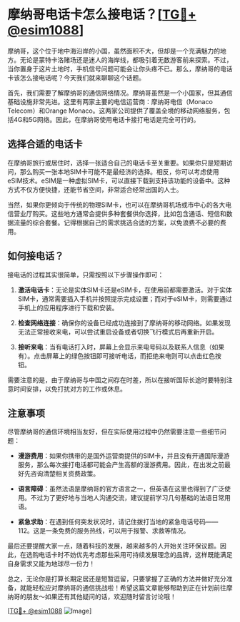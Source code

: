 # 摩纳哥电话卡怎么接电话？[[TG💪+ @esim1088](https://t.me/s/esim1088)]

摩纳哥，这个位于地中海沿岸的小国，虽然面积不大，但却是一个充满魅力的地方。无论是蒙特卡洛赌场还是迷人的海岸线，都吸引着无数游客前来探索。不过，当你置身于这片土地时，手机信号问题可能会让你头疼不已。那么，摩纳哥的电话卡该怎么接电话呢？今天我们就来聊聊这个话题。

首先，我们需要了解摩纳哥的通信网络情况。摩纳哥虽然是一个小国家，但其通信基础设施非常先进。这里有两家主要的电信运营商：摩纳哥电信（Monaco Telecom）和Orange Monaco。这两家公司提供了覆盖全境的移动网络服务，包括4G和5G网络。因此，在摩纳哥使用电话卡接打电话是完全可行的。

## 选择合适的电话卡

在摩纳哥旅行或居住时，选择一张适合自己的电话卡至关重要。如果你只是短期访问，那么购买一张本地SIM卡可能不是最经济的选择。相反，你可以考虑使用eSIM技术。eSIM是一种虚拟SIM卡，可以直接下载到支持该功能的设备中。这种方式不仅方便快捷，还能节省空间，非常适合经常出国的人士。

当然，如果你更倾向于传统的物理SIM卡，也可以在摩纳哥机场或市中心的各大电信营业厅购买。这些地方通常会提供多种套餐供你选择，比如包含通话、短信和数据流量的综合套餐。记得根据自己的需求挑选合适的方案，以免浪费不必要的费用。

## 如何接电话？

接电话的过程其实很简单，只需按照以下步骤操作即可：

1. **激活电话卡**：无论是实体SIM卡还是eSIM卡，在使用前都需要激活。对于实体SIM卡，通常需要插入手机并按照提示完成设置；而对于eSIM卡，则需要通过手机上的应用程序进行下载和安装。

2. **检查网络连接**：确保你的设备已经成功连接到了摩纳哥的移动网络。如果发现无法正常接收来电，可以尝试重启设备或者切换飞行模式后再重新开启。

3. **接听来电**：当有电话打入时，屏幕上会显示来电号码以及联系人信息（如果有）。点击屏幕上的绿色按钮即可接听电话，而拒绝来电则可以点击红色按钮。

需要注意的是，由于摩纳哥与中国之间存在时差，所以在接听国际长途时要特别注意时间安排，以免打扰对方的工作或休息。

## 注意事项

尽管摩纳哥的通信环境相当友好，但在实际使用过程中仍然需要注意一些细节问题：

- **漫游费用**：如果你携带的是国外运营商提供的SIM卡，并且没有开通国际漫游服务，那么每次接打电话都可能会产生高额的漫游费用。因此，在出发之前最好先咨询清楚相关资费政策。
  
- **语言障碍**：虽然法语是摩纳哥的官方语言之一，但英语在这里也得到了广泛使用。不过为了更好地与当地人沟通交流，建议提前学习几句基础的法语日常用语。

- **紧急求助**：在遇到任何突发状况时，请记住拨打当地的紧急电话号码——112。这是一条免费的服务热线，可以用于报警、求救等情况。

最后还要提醒大家一点，随着科技的发展，越来越多的人开始关注环保议题。因此，在选购电话卡时不妨优先考虑那些采用可持续发展理念的品牌，这样既能满足自身需求又能为地球尽一份力！

总之，无论你是打算长期定居还是短暂逗留，只要掌握了正确的方法并做好充分准备，就能轻松应对摩纳哥的通信挑战啦！希望这篇文章能够帮助到正在计划前往摩纳哥的朋友～如果还有其他疑问的话，欢迎随时留言讨论哦！

[[TG💪+ @esim1088](https://t.me/s/esim1088) ![Image](https://i.postimg.cc/4NQfJmqS/Snipaste-2025-05-13-00-14-12.png)]